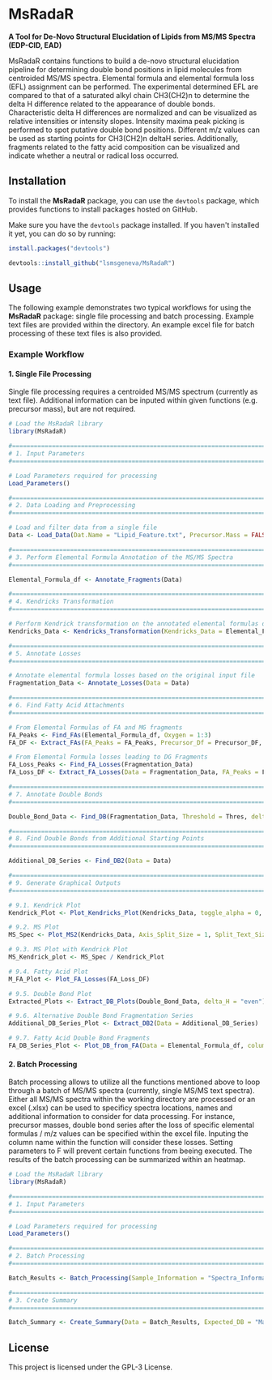 # MsRadaR

**A Tool for De-Novo Structural Elucidation of Lipids from MS/MS Spectra (EDP-CID, EAD)**

MsRadaR contains functions to build a de-novo structural elucidation pipeline for determining double bond positions in lipid molecules from centroided MS/MS spectra. 
Elemental formula and elemental formula loss (EFL) assignment can be performed. The experimental determined EFL are compared to that of a saturated alkyl chain CH3(CH2)n
to determine the delta H difference related to the appearance of double bonds. Characteristic delta H differences are normalized and can be visualized as relative intensities
or intensity slopes. Intensity maxima peak picking is performed to spot putative double bond positions. Different m/z values can be used as starting points for CH3(CH2)n deltaH series.
Additionally, fragments related to the fatty acid composition can be visualized and indicate whether a neutral or radical loss occurred.

## Installation

To install the **MsRadaR** package, you can use the `devtools` package, which provides functions to install packages hosted on GitHub.

Make sure you have the `devtools` package installed. If you haven't installed it yet, you can do so by running:

   ```r
   install.packages("devtools")

   devtools::install_github("lsmsgeneva/MsRadaR")
```
## Usage

The following example demonstrates two typical workflows for using the **MsRadaR** package: single file processing and batch processing.
Example text files are provided within the directory. An example excel file for batch processing of these text files is also provided.

### Example Workflow

#### 1. Single File Processing
Single file processing requires a centroided MS/MS spectrum (currently as text file).
Additional information can be inputed within given functions (e.g. precursor mass), but are not required.
```r
# Load the MsRadaR library
library(MsRadaR)

#===============================================================================
# 1. Input Parameters
#===============================================================================

# Load Parameters required for processing
Load_Parameters()

#===============================================================================
# 2. Data Loading and Preprocessing
#===============================================================================

# Load and filter data from a single file
Data <- Load_Data(Dat.Name = "Lipid_Feature.txt", Precursor.Mass = FALSE)

#===============================================================================
# 3. Perform Elemental Formula Annotation of the MS/MS Spectra
#===============================================================================

Elemental_Formula_df <- Annotate_Fragments(Data)

#===============================================================================
# 4. Kendricks Transformation
#===============================================================================

# Perform Kendrick transformation on the annotated elemental formulas data frame
Kendricks_Data <- Kendricks_Transformation(Kendricks_Data = Elemental_Formula_df)

#===============================================================================
# 5. Annotate Losses
#===============================================================================

# Annotate elemental formula losses based on the original input file
Fragmentation_Data <- Annotate_Losses(Data = Data)

#===============================================================================
# 6. Find Fatty Acid Attachments
#===============================================================================

# From Elemental Formulas of FA and MG fragments
FA_Peaks <- Find_FAs(Elemental_Formula_df, Oxygen = 1:3)
FA_DF <- Extract_FAs(FA_Peaks = FA_Peaks, Precursor_Df = Precursor_DF, Data = Elemental_Formula_df)

# From Elemental Formula losses leading to DG Fragments
FA_Loss_Peaks <- Find_FA_Losses(Fragmentation_Data)
FA_Loss_DF <- Extract_FA_Losses(Data = Fragmentation_Data, FA_Peaks = FA_Loss_Peaks, Precursor_Df = Precursor_DF)

#===============================================================================
# 7. Annotate Double Bonds
#===============================================================================

Double_Bond_Data <- Find_DB(Fragmentation_Data, Threshold = Thres, delta_H = 0:9)

#===============================================================================
# 8. Find Double Bonds from Additional Starting Points
#===============================================================================

Additional_DB_Series <- Find_DB2(Data = Data)

#===============================================================================
# 9. Generate Graphical Outputs
#===============================================================================

# 9.1. Kendrick Plot
Kendrick_Plot <- Plot_Kendricks_Plot(Kendricks_Data, toggle_alpha = 0, Rel.Thres = 1/10, Abs.Thres = Thres, plot_legend = FALSE, point_size = 1)

# 9.2. MS Plot
MS_Spec <- Plot_MS2(Kendricks_Data, Axis_Split_Size = 1, Split_Text_Size = 8, Label_Size = 8, Line_Size = 1)

# 9.3. MS Plot with Kendrick Plot
MS_Kendrick_plot <- MS_Spec / Kendrick_Plot

# 9.4. Fatty Acid Plot
M_FA_Plot <- Plot_FA_Losses(FA_Loss_DF)

# 9.5. Double Bond Plot
Extracted_Plots <- Extract_DB_Plots(Double_Bond_Data, delta_H = "even")

# 9.6. Alternative Double Bond Fragmentation Series
Additional_DB_Series_Plot <- Extract_DB2(Data = Additional_DB_Series)

# 9.7. Fatty Acid Double Bond Fragments
FA_DB_Series_Plot <- Plot_DB_from_FA(Data = Elemental_Formula_df, column = "R_L")

```

#### 2. Batch Processing
Batch processing allows to utilize all the functions mentioned above to loop through a batch of MS/MS spectra (currently, single MS/MS text spectra).
Either all MS/MS spectra within the working directory are processed or an excel (.xlsx) can be used to specificy spectra locations, names and additional 
information to consider for data processing. For instance, precursor masses, double bond series after the loss of specific elemental formulas / m/z values can be specified
within the excel file. Inputing the column name within the function will consider these losses. Setting parameters to F will prevent certain functions from beeing executed.
The results of the batch processing can be summarized within an heatmap.
```r
# Load the MsRadaR library
library(MsRadaR)

#===============================================================================
# 1. Input Parameters
#===============================================================================

# Load Parameters required for processing
Load_Parameters()

#===============================================================================
# 2. Batch Processing
#===============================================================================

Batch_Results <- Batch_Processing(Sample_Information = "Spectra_Informations.xlsx")

#===============================================================================
# 3. Create Summary
#===============================================================================

Batch_Summary <- Create_Summary(Data = Batch_Results, Expected_DB = "Max_DB_Col", Plot.Order = "Order")

```
## License
This project is licensed under the GPL-3 License.

